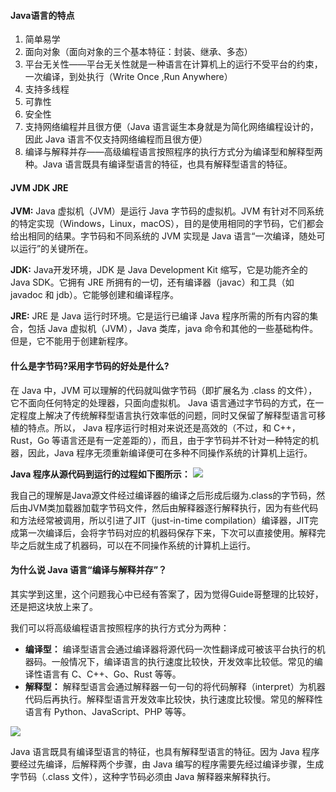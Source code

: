 #### Java语言的特点

1. 简单易学
2. 面向对象（面向对象的三个基本特征：封装、继承、多态）
3. 平台无关性——平台无关性就是一种语言在计算机上的运行不受平台的约束，一次编译，到处执行（Write Once ,Run Anywhere）
4. 支持多线程
5. 可靠性
6. 安全性
7. 支持网络编程并且很方便（Java 语言诞生本身就是为简化网络编程设计的，因此 Java 语言不仅支持网络编程而且很方便）
8. 编译与解释并存——高级编程语言按照程序的执行方式分为编译型和解释型两种。Java 语言既具有编译型语言的特征，也具有解释型语言的特征。


#### JVM JDK JRE

**JVM:** Java 虚拟机（JVM）是运行 Java 字节码的虚拟机。JVM 有针对不同系统的特定实现（Windows，Linux，macOS），目的是使用相同的字节码，它们都会给出相同的结果。字节码和不同系统的 JVM 实现是 Java 语言“一次编译，随处可以运行”的关键所在。

**JDK:** Java开发环境，JDK 是 Java Development Kit 缩写，它是功能齐全的 Java SDK。它拥有 JRE 所拥有的一切，还有编译器（javac）和工具（如 javadoc 和 jdb）。它能够创建和编译程序。

**JRE:** JRE 是 Java 运行时环境。它是运行已编译 Java 程序所需的所有内容的集合，包括 Java 虚拟机（JVM），Java 类库，java 命令和其他的一些基础构件。但是，它不能用于创建新程序。

#### 什么是字节码?采用字节码的好处是什么?

在 Java 中，JVM 可以理解的代码就叫做字节码（即扩展名为 .class 的文件），它不面向任何特定的处理器，只面向虚拟机。
Java 语言通过字节码的方式，在一定程度上解决了传统解释型语言执行效率低的问题，同时又保留了解释型语言可移植的特点。所以， Java 程序运行时相对来说还是高效的（不过，和 C++，Rust，Go 等语言还是有一定差距的），而且，由于字节码并不针对一种特定的机器，因此，Java 程序无须重新编译便可在多种不同操作系统的计算机上运行。

**Java 程序从源代码到运行的过程如下图所示：**
![](https://javaguide.cn/assets/img/java%E7%A8%8B%E5%BA%8F%E8%BD%AC%E5%8F%98%E4%B8%BA%E6%9C%BA%E5%99%A8%E4%BB%A3%E7%A0%81%E7%9A%84%E8%BF%87%E7%A8%8B.3dbbbc5a.png)

我自己的理解是Java源文件经过编译器的编译之后形成后缀为.class的字节码，然后由JVM类加载器加载字节码文件，然后由解释器逐行解释执行，因为有些代码和方法经常被调用，所以引进了JIT（just-in-time compilation）编译器，JIT完成第一次编译后，会将字节码对应的机器码保存下来，下次可以直接使用。解释完毕之后就生成了机器码，可以在不同操作系统的计算机上运行。

#### 为什么说 Java 语言“编译与解释并存”？

其实学到这里，这个问题我心中已经有答案了，因为觉得Guide哥整理的比较好，还是把这块放上来了。

我们可以将高级编程语言按照程序的执行方式分为两种：
* **编译型：** 编译型语言会通过编译器将源代码一次性翻译成可被该平台执行的机器码。一般情况下，编译语言的执行速度比较快，开发效率比较低。常见的编译性语言有 C、C++、Go、Rust 等等。
* **解释型：** 解释型语言会通过解释器一句一句的将代码解释（interpret）为机器代码后再执行。解释型语言开发效率比较快，执行速度比较慢。常见的解释性语言有 Python、JavaScript、PHP 等等。

![](https://javaguide.cn/assets/img/%E7%BC%96%E8%AF%91%E5%9E%8B%E8%AF%AD%E8%A8%80%E5%92%8C%E8%A7%A3%E9%87%8A%E5%9E%8B%E8%AF%AD%E8%A8%80.5a6e82b7.png)

Java 语言既具有编译型语言的特征，也具有解释型语言的特征。因为 Java 程序要经过先编译，后解释两个步骤，由 Java 编写的程序需要先经过编译步骤，生成字节码（.class 文件），这种字节码必须由 Java 解释器来解释执行。


